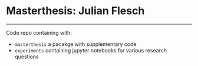 # Masterthesis: Julian Flesch 
-----------------------------

Code repo containing with:
- `masterthesis` a pacakge with supplementary code
- `experiments` containing jupyter notebooks for various research questions
 
